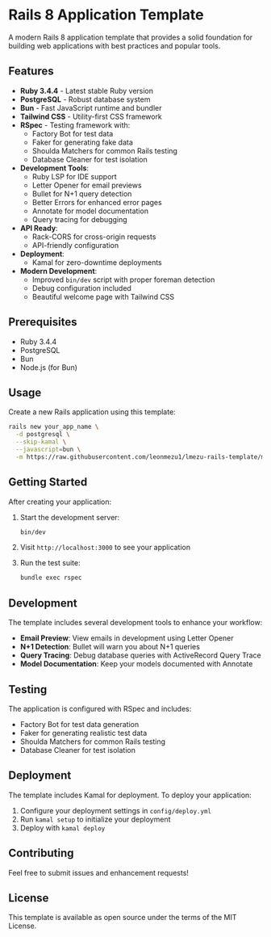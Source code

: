 # Rails 8 Application Template

A modern Rails 8 application template that provides a solid foundation for building web applications with best practices and popular tools.

## Features

- **Ruby 3.4.4** - Latest stable Ruby version
- **PostgreSQL** - Robust database system
- **Bun** - Fast JavaScript runtime and bundler
- **Tailwind CSS** - Utility-first CSS framework
- **RSpec** - Testing framework with:
  - Factory Bot for test data
  - Faker for generating fake data
  - Shoulda Matchers for common Rails testing
  - Database Cleaner for test isolation
- **Development Tools**:
  - Ruby LSP for IDE support
  - Letter Opener for email previews
  - Bullet for N+1 query detection
  - Better Errors for enhanced error pages
  - Annotate for model documentation
  - Query tracing for debugging
- **API Ready**:
  - Rack-CORS for cross-origin requests
  - API-friendly configuration
- **Deployment**:
  - Kamal for zero-downtime deployments
- **Modern Development**:
  - Improved `bin/dev` script with proper foreman detection
  - Debug configuration included
  - Beautiful welcome page with Tailwind CSS

## Prerequisites

- Ruby 3.4.4
- PostgreSQL
- Bun
- Node.js (for Bun)

## Usage

Create a new Rails application using this template:

```bash
rails new your_app_name \
  -d postgresql \
  --skip-kamal \
  --javascript=bun \
  -m https://raw.githubusercontent.com/leonmezu1/lmezu-rails-template/master/lmezu-template.rb
```

## Getting Started

After creating your application:

1. Start the development server:
   ```bash
   bin/dev
   ```

2. Visit `http://localhost:3000` to see your application

3. Run the test suite:
   ```bash
   bundle exec rspec
   ```

## Development

The template includes several development tools to enhance your workflow:

- **Email Preview**: View emails in development using Letter Opener
- **N+1 Detection**: Bullet will warn you about N+1 queries
- **Query Tracing**: Debug database queries with ActiveRecord Query Trace
- **Model Documentation**: Keep your models documented with Annotate

## Testing

The application is configured with RSpec and includes:

- Factory Bot for test data generation
- Faker for generating realistic test data
- Shoulda Matchers for common Rails testing
- Database Cleaner for test isolation

## Deployment

The template includes Kamal for deployment. To deploy your application:

1. Configure your deployment settings in `config/deploy.yml`
2. Run `kamal setup` to initialize your deployment
3. Deploy with `kamal deploy`

## Contributing

Feel free to submit issues and enhancement requests!

## License

This template is available as open source under the terms of the MIT License. 
